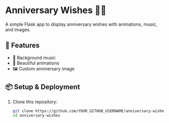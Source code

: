 # Anniversary Wishes 🎉💖

A simple Flask app to display anniversary wishes with animations, music, and images.

## 🚀 Features
- 🎵 Background music
- 🎨 Beautiful animations
- 🖼️ Custom anniversary image

## 📦 Setup & Deployment
1. Clone this repository:
   ```sh
   git clone https://github.com/YOUR_GITHUB_USERNAME/anniversary-wishes.git
   cd anniversary-wishes
